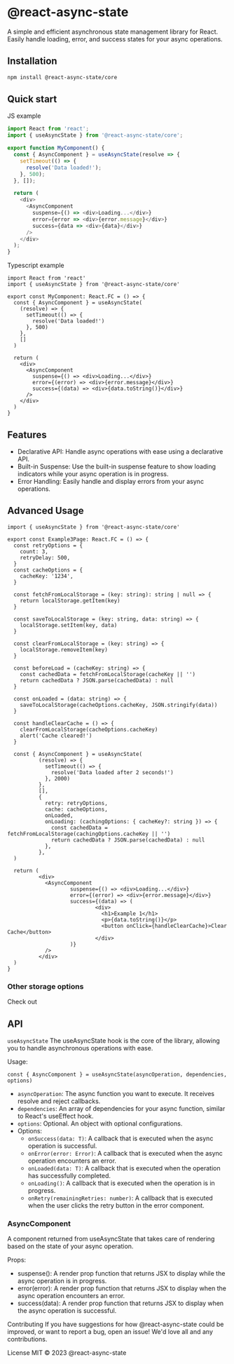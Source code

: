 # @react-async-state

A simple and efficient asynchronous state management library for React. Easily handle loading, error, and success states for your async operations.

## Installation

```bash
npm install @react-async-state/core
```

## Quick start

JS example
```js
import React from 'react';
import { useAsyncState } from '@react-async-state/core';

export function MyComponent() {
  const { AsyncComponent } = useAsyncState(resolve => {
    setTimeout(() => {
      resolve('Data loaded!');
    }, 500);
  }, []);

  return (
    <div>
      <AsyncComponent
        suspense={() => <div>Loading...</div>}
        error={error => <div>{error.message}</div>}
        success={data => <div>{data}</div>}
      />
    </div>
  );
}
```

Typescript example
```tsx
import React from 'react'
import { useAsyncState } from '@react-async-state/core'

export const MyComponent: React.FC = () => {
  const { AsyncComponent } = useAsyncState(
    (resolve) => {
      setTimeout(() => {
        resolve('Data loaded!')
      }, 500)
    },
    []
  )

  return (
    <div>
      <AsyncComponent
        suspense={() => <div>Loading...</div>}
        error={(error) => <div>{error.message}</div>}
        success={(data) => <div>{data.toString()}</div>}
      />
    </div>
  )
}
```

## Features

- Declarative API: Handle async operations with ease using a declarative API.
- Built-in Suspense: Use the built-in suspense feature to show loading indicators while your async operation is in progress.
- Error Handling: Easily handle and display errors from your async operations.


## Advanced Usage

```tsx
import { useAsyncState } from '@react-async-state/core'

export const Example3Page: React.FC = () => {
  const retryOptions = {
    count: 3,
    retryDelay: 500,
  }
  const cacheOptions = {
    cacheKey: '1234',
  }

  const fetchFromLocalStorage = (key: string): string | null => {
    return localStorage.getItem(key)
  }

  const saveToLocalStorage = (key: string, data: string) => {
    localStorage.setItem(key, data)
  }

  const clearFromLocalStorage = (key: string) => {
    localStorage.removeItem(key)
  }

  const beforeLoad = (cacheKey: string) => {
    const cachedData = fetchFromLocalStorage(cacheKey || '')
    return cachedData ? JSON.parse(cachedData) : null
  }

  const onLoaded = (data: string) => {
    saveToLocalStorage(cacheOptions.cacheKey, JSON.stringify(data))
  }

  const handleClearCache = () => {
    clearFromLocalStorage(cacheOptions.cacheKey)
    alert('Cache cleared!')
  }

  const { AsyncComponent } = useAsyncState(
          (resolve) => {
            setTimeout(() => {
              resolve('Data loaded after 2 seconds!')
            }, 2000)
          },
          [],
          {
            retry: retryOptions,
            cache: cacheOptions,
            onLoaded,
            onLoading: (cachingOptions: { cacheKey?: string }) => {
              const cachedData = fetchFromLocalStorage(cachingOptions.cacheKey || '')
              return cachedData ? JSON.parse(cachedData) : null
            },
          },
  )

  return (
          <div>
            <AsyncComponent
                    suspense={() => <div>Loading...</div>}
                    error={(error) => <div>{error.message}</div>}
                    success={(data) => (
                            <div>
                              <h1>Example 1</h1>
                              <p>{data.toString()}</p>
                              <button onClick={handleClearCache}>Clear Cache</button>
                            </div>
                    )}
            />
          </div>
  )
}
```

### Other storage options

Check out 


## API

`useAsyncState`
The useAsyncState hook is the core of the library, allowing you to handle asynchronous operations with ease.

Usage:

```tsx
const { AsyncComponent } = useAsyncState(asyncOperation, dependencies, options)
```

- `asyncOperation`: The async function you want to execute. It receives resolve and reject callbacks.
- `dependencies`: An array of dependencies for your async function, similar to React's useEffect hook.
- `options`: Optional. An object with optional configurations.
- Options:
  - `onSuccess(data: T)`: A callback that is executed when the async operation is successful.
  - `onError(error: Error)`: A callback that is executed when the async operation encounters an error.
  - `onLoaded(data: T)`: A callback that is executed when the operation has successfully completed.
  - `onLoading()`: A callback that is executed when the operation is in progress.
  - `onRetry(remainingRetries: number)`: A callback that is executed when the user clicks the retry button in the error component.

### AsyncComponent

A component returned from useAsyncState that takes care of rendering based on the state of your async operation.

Props:
- suspense(): A render prop function that returns JSX to display while the async operation is in progress.
- error(error): A render prop function that returns JSX to display when the async operation encounters an error.
- success(data): A render prop function that returns JSX to display when the async operation is successful.

Contributing
If you have suggestions for how @react-async-state could be improved, or want to report a bug, open an issue! We'd love all and any contributions.

License
MIT © 2023 @react-async-state
